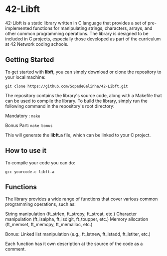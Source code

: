 
# <h1>42-Libft</h1>


42-Libft is a static library written in C language that provides a set of pre-implemented functions for manipulating strings, characters, arrays, and other common programming operations. The library is designed to be included in C projects, especially those developed as part of the curriculum at 42 Network coding schools.

## Getting Started

To get started with **libft**, you can simply download or clone the repository to your local machine:

`git clone https://github.com/SopadeGalinha/42-Libft.git`

The repository contains the library's source code, along with a Makefile that can be used to compile the library.
To build the library, simply run the following command in the repository's root directory:

Mandatory : `make`

Bonus Part: `make bonus`

This will generate the **libft.a** file, which can be linked to your C project.

## How to use it

To compile your code you can do: 

`gcc yourcode.c libft.a`

## Functions

The library provides a wide range of functions that cover various common programming operations, such as:

String manipulation (ft_strlen, ft_strcpy, ft_strcat, etc.)
Character manipulation (ft_isalpha, ft_isdigit, ft_toupper, etc.)
Memory allocation (ft_memset, ft_memcpy, ft_memalloc, etc.)

Bonus: Linked list manipulation (e.g., ft_lstnew, ft_lstadd, ft_lstiter, etc.)

Each function has it own description at the source of the code as a comment.

